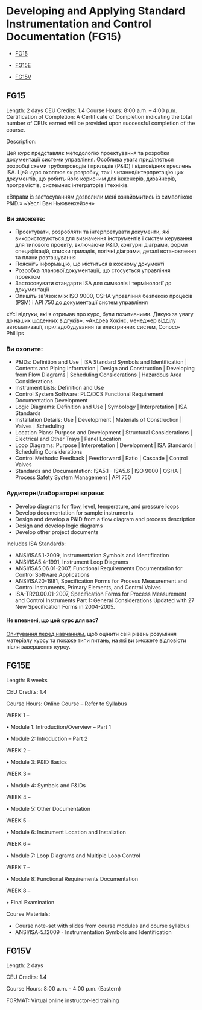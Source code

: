 # Developing and Applying Standard Instrumentation and Control Documentation (FG15)

- [FG15](https://www.isa.org/Training/Course-Description/FG15)

- [FG15E](https://www.isa.org/products/developing-and-applying-standard-instrumentati-1)

- [FG15V](https://www.isa.org/products/developing-and-applying-standard-instrumentati-2)

## FG15

Length: 2 days
CEU Credits: 1.4
Course Hours: 8:00 a.m. – 4:00 p.m.
Certification of Completion: A Certificate of  Completion indicating the total number of CEUs earned will be provided  upon successful completion of the course.

Description:

Цей курс представляє методологію проектування та розробки документації системи управління. Особлива увага приділяється розробці схеми трубопроводів і приладів (P&ID) і відповідних креслень ISA. Цей курс охоплює як розробку, так і читання/інтерпретацію цих документів, що робить його корисним для інженерів, дизайнерів, програмістів, системних інтеграторів і техніків.

«Вправи із застосуванням дозволили мені ознайомитись із символікою P&ID.» ~Уеслі Ван Ньювенхейзен»

### Ви зможете:

- Проектувати, розробляти та інтерпретувати документи, які використовуються для визначення інструментів і систем керування для типового проекту, включаючи P&ID, контурні діаграми, форми специфікацій, списки приладів, логічні діаграми, деталі встановлення та плани розташування
- Поясніть інформацію, що міститься в кожному документі
- Розробка планової документації, що стосується управління проектом
- Застосовувати стандарти ISA для символів і термінології до документації
- Опишіть зв'язок між ISO 9000, OSHA управління безпекою процесів (PSM) і API 750 до документації систем управління

«Усі відгуки, які я отримав про курс, були позитивними. Дякую за увагу до наших щоденних відгуків». ~Андреа Хокінс, менеджер відділу автоматизації, приладобудування та електричних систем, Conoco-Phillips

### Ви охопите:

- P&IDs: Definition and Use | ISA Standard  Symbols and Identification | Contents and Piping Information | Design  and Construction | Developing from Flow Diagrams | Scheduling  Considerations | Hazardous Area Considerations
- Instrument Lists: Definition and Use
- Control System Software: PLC/DCS Functional Requirement Documentation Development
- Logic Diagrams: Definition and Use | Symbology | Interpretation | ISA Standards
- Installation Details: Use | Development | Materials of Construction | Valves | Scheduling
- Location Plans: Purpose and Development | Structural Considerations | Electrical and Other Trays | Panel Location
- Loop Diagrams: Purpose | Interpretation | Development | ISA Standards | Scheduling Considerations
- Control Methods: Feedback | Feedforward | Ratio | Cascade | Control Valves
- Standards and Documentation: ISA5.1 - ISA5.6 | ISO 9000 | OSHA | Process Safety System Management | API 750

### Аудиторні/лабораторні вправи:

- Develop diagrams for flow, level, temperature, and pressure loops
- Develop documentation for sample instruments
- Design and develop a P&ID from a flow diagram and process description
- Design and develop logic diagrams
- Develop other project documents

Includes ISA Standards: 

- ANSI/ISA5.1-2009, Instrumentation Symbols and Identification
- ANSI/ISA5.4-1991, Instrument Loop Diagrams
- ANSI/ISA5.06.01-2007, Functional Requirements Documentation for Control Software Applications
- ANSI/ISA20-1981, Specification Forms for Process Measurement and Control Instruments, Primary Elements, and Control Valves
- ISA-TR20.00.01-2007, Specification Forms for Process  Measurement and Control Instruments Part 1: General Considerations  Updated with 27 New Specification Forms in 2004-2005.

#### Не впевнені, що цей курс для вас?

[Опитування перед навчанням](https://www.isa.org/getmedia/3b7742d4-1434-40e1-b311-a94d7ab59da6/FG15pre.pdf), щоб оцінити свій рівень розуміння матеріалу курсу та покаже типи питань, на які ви зможете відповісти після завершення курсу.

## FG15E

Length: 8 weeks

CEU Credits: 1.4

Course Hours: Online Course – Refer to Syllabus

WEEK 1 –

•  Module 1: Introduction/Overview – Part 1

•  Module 2: Introduction – Part 2

WEEK 2 –

•  Module 3: P&ID Basics

WEEK 3 –

•  Module 4: Symbols and P&IDs

WEEK 4 –

•  Module 5: Other Documentation

WEEK 5 –

•  Module 6: Instrument Location and Installation

WEEK 6 –

•  Module 7: Loop Diagrams and Multiple Loop Control

WEEK 7 –

•  Module 8: Functional Requirements Documentation

WEEK 8 –

•  Final Examination

Course Materials:

- Course note-set with slides from course modules and course syllabus
- ANSI/ISA-5.12009 - Instrumentation Symbols and Identification 

## FG15V

Length: 2 days

CEU Credits: 1.4

Course Hours: 8:00 a.m. - 4:00 p.m. (Eastern)

FORMAT: Virtual online instructor-led training